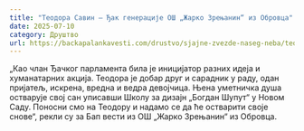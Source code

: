 ```yaml
---
title: "Теодора Савин – Ђак генерације ОШ „Жарко Зрењанин“ из Обровца"
date: 2025-07-10
category: Друштво
url: https://backapalankavesti.com/drustvo/sjajne-zvezde-naseg-neba/teodora-savin-djak-generacije-os-zarko-zrenjanin-iz-obrovca/
---
```


„Као члан Ђачког парламента била је иницијатор разних идеја и хуманатарних акција. Теодора је добар друг и сарадник у раду, одан пријатељ, искрена, вредна и ведра девојчица. Њена уметничка душа остварује свој сан уписавши Школу за дизајн „Богдан Шупут“ у Новом Саду. Поносни смо на Теодору и надамо се да ће остварити своје снове“, рекли су за Бап вести из ОШ „Жарко Зрењанин“ из Обровца.
